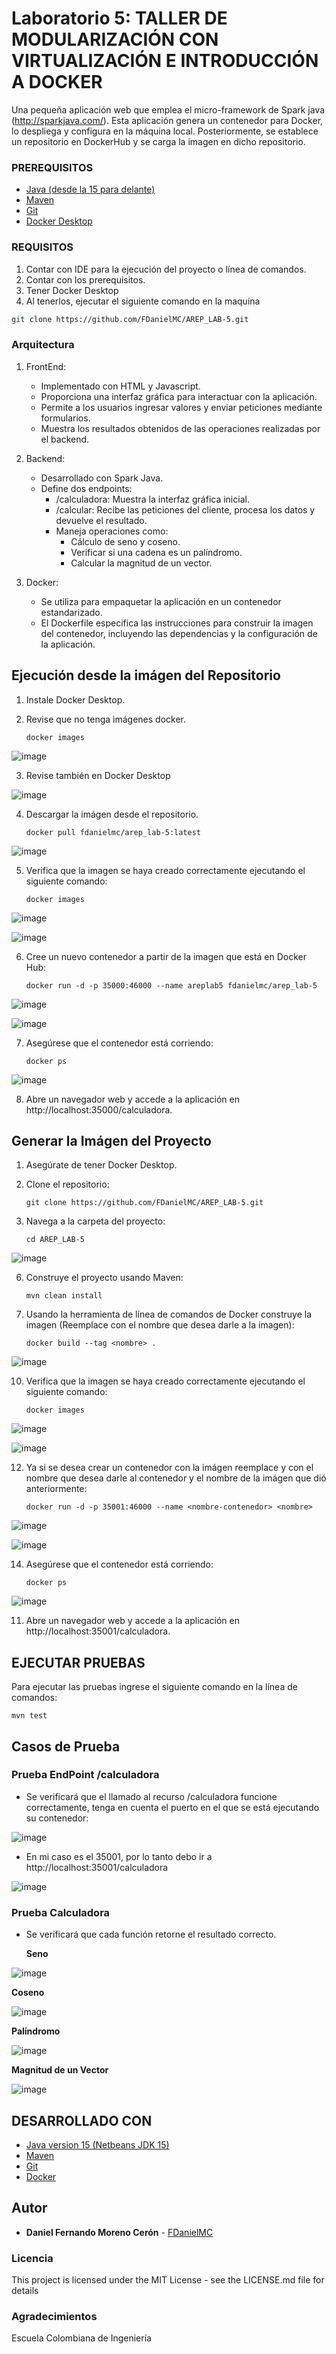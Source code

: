 # Laboratorio 5: TALLER DE MODULARIZACIÓN CON VIRTUALIZACIÓN E INTRODUCCIÓN A DOCKER

Una pequeña aplicación web que emplea el micro-framework de Spark java (http://sparkjava.com/). Esta aplicación genera un contenedor para Docker, lo despliega y configura en la máquina local. Posteriormente, se establece un repositorio en DockerHub y se carga la imagen en dicho repositorio.

### PREREQUISITOS

* [Java (desde la 15 para delante)](https://www.oracle.com/co/java/technologies/downloads/) 
* [Maven](https://maven.apache.org/download.cgi) 
* [Git](https://git-scm.com/downloads)
* [Docker Desktop](https://www.docker.com/products/docker-desktop/)

### REQUISITOS

1. Contar con IDE para la ejecución del proyecto o línea de comandos.
2. Contar con los prerequisitos.
3. Tener Docker Desktop
4. Al tenerlos, ejecutar el siguiente comando en la maquina

```bash
git clone https://github.com/FDanielMC/AREP_LAB-5.git
```

### Arquitectura

1. FrontEnd:
   - Implementado con HTML y Javascript.
   - Proporciona una interfaz gráfica para interactuar con la aplicación.
   - Permite a los usuarios ingresar valores y enviar peticiones mediante formularios.
   - Muestra los resultados obtenidos de las operaciones realizadas por el backend.

2. Backend:
   - Desarrollado con Spark Java.
   - Define dos endpoints:
       - /calculadora: Muestra la interfaz gráfica inicial.
       - /calcular: Recibe las peticiones del cliente, procesa los datos y devuelve el resultado.
       - Maneja operaciones como:
         - Cálculo de seno y coseno.
         - Verificar si una cadena es un palíndromo.
         - Calcular la magnitud de un vector.

3. Docker:
   - Se utiliza para empaquetar la aplicación en un contenedor estandarizado.
   - El Dockerfile especifica las instrucciones para construir la imagen del contenedor, incluyendo las dependencias y la configuración de la aplicación.
  
## Ejecución desde la imágen del Repositorio

1. Instale Docker Desktop.
2. Revise que no tenga imágenes docker.
   
   ```
   docker images
   ```
   
![image](https://github.com/FDanielMC/AREP_LAB-5/assets/123689924/f3f51a72-ecec-41cc-b6a1-7634e4021f78)

3. Revise también en Docker Desktop

![image](https://github.com/FDanielMC/AREP_LAB-5/assets/123689924/39928bf1-24ff-4ce1-b2ff-94cf6d6e7557)

4. Descargar la imágen desde el repositorio.

    ```
    docker pull fdanielmc/arep_lab-5:latest
    ```

![image](https://github.com/FDanielMC/AREP_LAB-5/assets/123689924/2117dd65-e9c0-4689-b722-d72354b32ae1)

5. Verifica que la imagen se haya creado correctamente ejecutando el siguiente comando:
    ```
    docker images
    ```

![image](https://github.com/FDanielMC/AREP_LAB-5/assets/123689924/86da5032-2166-4c68-a194-ce2d43ff007e)

![image](https://github.com/FDanielMC/AREP_LAB-5/assets/123689924/12454af9-633c-4e94-9842-864f75c2d1dc)

6. Cree un nuevo contenedor a partir de la imagen que está en Docker Hub:
   
    ```
    docker run -d -p 35000:46000 --name areplab5 fdanielmc/arep_lab-5
    ```

![image](https://github.com/FDanielMC/AREP_LAB-5/assets/123689924/04de556a-ec15-4b99-a521-9e2f41330d26)

![image](https://github.com/FDanielMC/AREP_LAB-5/assets/123689924/cdfc0796-2ef2-4abe-9e41-a1630871e39c)


7. Asegúrese que el contenedor está corriendo:
   
    ```
    docker ps
    ```

![image](https://github.com/FDanielMC/AREP_LAB-5/assets/123689924/8c2a9631-4cf2-4c6f-a80d-d4666dc9f7a6)

8. Abre un navegador web y accede a la aplicación en http://localhost:35000/calculadora.

## Generar la Imágen del Proyecto

1. Asegúrate de tener Docker Desktop.
2. Clone el repositorio:
   
    ```
    git clone https://github.com/FDanielMC/AREP_LAB-5.git
    ```
    
4. Navega a la carpeta del proyecto:
   
    ```
    cd AREP_LAB-5
    ```

![image](https://github.com/FDanielMC/AREP_LAB-5/assets/123689924/3a039432-eb9b-4404-ad8a-94940a145e37)
    
6. Construye el proyecto usando Maven:
   
    ```
    mvn clean install 
    ```
    
8. Usando la herramienta de línea de comandos de Docker construye la imagen (Reemplace <nombre> con el nombre que desea darle a la imagen):
   
    ```
    docker build --tag <nombre> .
    ```

![image](https://github.com/FDanielMC/AREP_LAB-5/assets/123689924/49766fdc-6bed-4e70-87b3-4d2b648a11c4)

10. Verifica que la imagen se haya creado correctamente ejecutando el siguiente comando:
    
    ```
    docker images
    ```

![image](https://github.com/FDanielMC/AREP_LAB-5/assets/123689924/573e0814-1c35-43b8-b850-0cc7fa88cae6)


![image](https://github.com/FDanielMC/AREP_LAB-5/assets/123689924/e2eb1075-312b-45bb-b488-d4c07c258ca5)


12. Ya si se desea crear un contenedor con la imágen reemplace <nombre-contenedor> y <nombre> con el nombre que desea darle al contenedor y el nombre de la imágen que  dió anteriormente:
    
    ```
    docker run -d -p 35001:46000 --name <nombre-contenedor> <nombre>
    ```

![image](https://github.com/FDanielMC/AREP_LAB-5/assets/123689924/f5c66245-fec0-42be-8f79-7d628ba77b6d)

![image](https://github.com/FDanielMC/AREP_LAB-5/assets/123689924/24bab0f5-3a5d-48fc-80b5-4ac194d8d3d0)

14. Asegúrese que el contenedor está corriendo:
    
    ```
    docker ps
    ```

![image](https://github.com/FDanielMC/AREP_LAB-5/assets/123689924/f3d2a132-1943-4c8c-9747-d6d370f28e02)

11. Abre un navegador web y accede a la aplicación en http://localhost:35001/calculadora.

## EJECUTAR PRUEBAS

Para ejecutar las pruebas ingrese el siguiente comando en la línea de comandos:
```
mvn test
```

## Casos de Prueba

### Prueba EndPoint /calculadora

* Se verificará que el llamado al recurso /calculadora funcione correctamente, tenga en cuenta el puerto en el que se está ejecutando su contenedor:

![image](https://github.com/FDanielMC/AREP_LAB-5/assets/123689924/c19033a5-44b6-4f91-84ad-59bb647a4e7d)

* En mi caso es el 35001, por lo tanto debo ir a http://localhost:35001/calculadora

![image](https://github.com/FDanielMC/AREP_LAB-5/assets/123689924/c65bfc09-979c-425c-9a81-8f747988ab02)

### Prueba Calculadora

* Se verificará que cada función retorne el resultado correcto.

  **Seno**

![image](https://github.com/FDanielMC/AREP_LAB-5/assets/123689924/2a8dbcd2-2ad4-4c95-9f8c-c42d8f7e3af1)

  **Coseno**

![image](https://github.com/FDanielMC/AREP_LAB-5/assets/123689924/b75b5fd9-d9f6-4865-be25-c19b4addf5cd)

  **Palíndromo**

![image](https://github.com/FDanielMC/AREP_LAB-5/assets/123689924/a8ce4b21-09e6-4f72-8155-2f7b60a6cce7)

  **Magnitud de un Vector**

![image](https://github.com/FDanielMC/AREP_LAB-5/assets/123689924/6e484f07-41f1-4919-b39a-195592632384)

## DESARROLLADO CON

* [Java version 15 (Netbeans JDK 15)](https://www.oracle.com/co/java/technologies/downloads/)
* [Maven](https://maven.apache.org/download.cgi)
* [Git](https://git-scm.com/downloads)
* [Docker](https://www.docker.com/products/docker-desktop/)

## Autor

* **Daniel Fernando Moreno Cerón** - [FDanielMC](https://github.com/FDanielMC)

### Licencia

This project is licensed under the MIT License - see the LICENSE.md file for details

### Agradecimientos

Escuela Colombiana de Ingeniería
